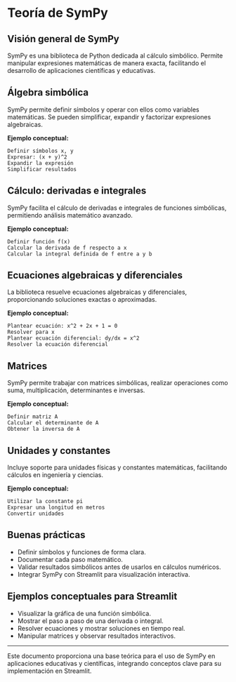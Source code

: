 # Teoría de SymPy

## Visión general de SymPy
SymPy es una biblioteca de Python dedicada al cálculo simbólico. Permite manipular expresiones matemáticas de manera exacta, facilitando el desarrollo de aplicaciones científicas y educativas.

## Álgebra simbólica
SymPy permite definir símbolos y operar con ellos como variables matemáticas. Se pueden simplificar, expandir y factorizar expresiones algebraicas.

**Ejemplo conceptual:**
```
Definir símbolos x, y
Expresar: (x + y)^2
Expandir la expresión
Simplificar resultados
```

## Cálculo: derivadas e integrales
SymPy facilita el cálculo de derivadas e integrales de funciones simbólicas, permitiendo análisis matemático avanzado.

**Ejemplo conceptual:**
```
Definir función f(x)
Calcular la derivada de f respecto a x
Calcular la integral definida de f entre a y b
```

## Ecuaciones algebraicas y diferenciales
La biblioteca resuelve ecuaciones algebraicas y diferenciales, proporcionando soluciones exactas o aproximadas.

**Ejemplo conceptual:**
```
Plantear ecuación: x^2 + 2x + 1 = 0
Resolver para x
Plantear ecuación diferencial: dy/dx = x^2
Resolver la ecuación diferencial
```

## Matrices
SymPy permite trabajar con matrices simbólicas, realizar operaciones como suma, multiplicación, determinantes e inversas.

**Ejemplo conceptual:**
```
Definir matriz A
Calcular el determinante de A
Obtener la inversa de A
```

## Unidades y constantes
Incluye soporte para unidades físicas y constantes matemáticas, facilitando cálculos en ingeniería y ciencias.

**Ejemplo conceptual:**
```
Utilizar la constante pi
Expresar una longitud en metros
Convertir unidades
```

## Buenas prácticas
- Definir símbolos y funciones de forma clara.
- Documentar cada paso matemático.
- Validar resultados simbólicos antes de usarlos en cálculos numéricos.
- Integrar SymPy con Streamlit para visualización interactiva.

## Ejemplos conceptuales para Streamlit
- Visualizar la gráfica de una función simbólica.
- Mostrar el paso a paso de una derivada o integral.
- Resolver ecuaciones y mostrar soluciones en tiempo real.
- Manipular matrices y observar resultados interactivos.

---
Este documento proporciona una base teórica para el uso de SymPy en aplicaciones educativas y científicas, integrando conceptos clave para su implementación en Streamlit.
